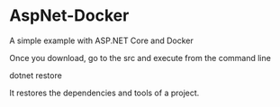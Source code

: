 # AspNet-Docker
A simple example with ASP.NET Core and Docker

Once you download, go to the src and execute from the command line  

dotnet restore 

It restores the dependencies and tools of a project.